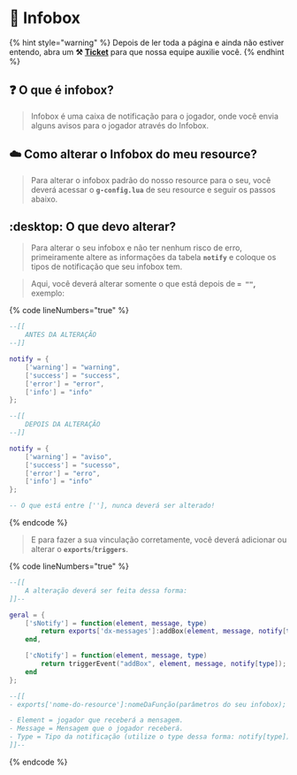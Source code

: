 # 🎲 Infobox

{% hint style="warning" %}
Depois de ler toda a página e ainda não estiver entendo, abra um **⚒️** [**Ticket**](broken-reference) para que nossa equipe auxilie você.
{% endhint %}

## :question: O que é infobox?

> Infobox é uma caixa de notificação para o jogador, onde você envia alguns avisos para o jogador através do Infobox.

## :cloud: Como alterar o Infobox do meu resource?

> Para alterar o infobox padrão do nosso resource para o seu, você deverá acessar o **`g-config.lua`** de seu resource e seguir os passos abaixo.

## :desktop: O que devo alterar?

> Para alterar o seu infobox e não ter nenhum risco de erro, primeiramente altere as informações da tabela **`notify`** e coloque os tipos de notificação que seu infobox tem.&#x20;

> Aqui, você deverá alterar somente o que está depois de **`= ""`,** exemplo:&#x20;

{% code lineNumbers="true" %}
```lua
--[[
    ANTES DA ALTERAÇÃO
--]]

notify = {
    ['warning'] = "warning",
    ['success'] = "success",
    ['error'] = "error",
    ['info'] = "info"
};

--[[
    DEPOIS DA ALTERAÇÃO
--]]

notify = {
    ['warning'] = "aviso",
    ['success'] = "sucesso",
    ['error'] = "erro",
    ['info'] = "info"
};

-- O que está entre [''], nunca deverá ser alterado!
```
{% endcode %}

> E para fazer a sua vinculação corretamente, você deverá adicionar ou alterar o **`exports`**/**`triggers`**.

{% code lineNumbers="true" %}
```lua
--[[
    A alteração deverá ser feita dessa forma:
]]--

geral = {
    ['sNotify'] = function(element, message, type)
        return exports['dx-messages']:addBox(element, message, notify[type]); -- Coloque as informações que você precisa depois do return.
    end,

    ['cNotify'] = function(element, message, type)
        return triggerEvent("addBox", element, message, notify[type]);  -- Coloque as informações que você precisa depois do return.
    end
};

--[[
- exports['nome-do-resource']:nomeDaFunção(parâmetros do seu infobox);

- Element = jogador que receberá a mensagem.
- Message = Mensagem que o jogador receberá.
- Type = Tipo da notificação (utilize o type dessa forma: notify[type]).
]]--
```
{% endcode %}

